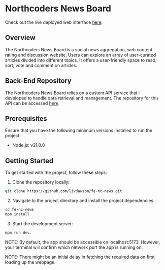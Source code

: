 # Northcoders News Board
 
Check out the live deployed web interface [here](https://nc-news-board.netlify.app).

## Overview

The Northcoders News Board is a social news aggregation, web content rating and discussion website. Users can explore an array of user-curated articles divided into different topics. It offers a user-friendly space to read, sort, vote and comment on articles.

## Back-End Repository 

The Northcoders News Board relies on a custom API service that I developed to handle data retrieval and management. The repository for this API can be accessed [here](https://github.com/livdawson/nc-news/).

## Prerequisites 

Ensure that you have the following minimum versions installed to run the project:

- Node.js: v21.0.0

## Getting Started

To get started with the project, follow these steps:

1. Clone the repository locally: 
```bash
git clone https://github.com/livdawson/fe-nc-news.git
```

2. Navigate to the project directory and install the project dependencies: 
```bash
cd fe-nc-news
npm install
```

3. Start the development server:
```bash
npm run dev. 
```

NOTE: By default, the app should be accessible on localhost:5173. However, your terminal will confirm which network port the app is running on.

NOTE: There might be an initial delay in fetching the required data on first loading up the webpage. 